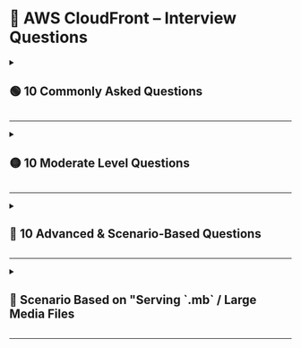 # 🚀 AWS CloudFront – Interview Questions

<details>
<summary><h2>🟢 10 Commonly Asked Questions</h2></summary>

| # | Question |
|---|-----------|
| 1 | What is Amazon CloudFront and why is it used? |
| 2 | What is a CDN and how does CloudFront work as a CDN? |
| 3 | What are Edge Locations in CloudFront? |
| 4 | What is the difference between **Edge Locations** and **Regional Edge Caches**? |
| 5 | What are **Origin** and **Origin Types** supported by CloudFront? |
| 6 | What is a **Distribution** in CloudFront? |
| 7 | What are **Cache Behaviors**? |
| 8 | What is **TTL (Time To Live)** and how does caching work in CloudFront? |
| 9 | What are **Invalidations**? When do you use them? |
| 10 | What is the difference between **CloudFront** and **S3 Transfer Acceleration**? |

</details>

---

<details>
<summary><h2>🟡 10 Moderate Level Questions</h2></summary>

| # | Question |
|---|-----------|
| 1 | Explain how **Signed URLs** and **Signed Cookies** work in CloudFront. |
| 2 | What is **Origin Shield** and how does it reduce load on the origin? |
| 3 | What is **Lambda@Edge**? Give a use case. |
| 4 | What is **CloudFront Functions** and how is it different from Lambda@Edge? |
| 5 | How does CloudFront handle **HTTPS, SSL/TLS Certificates**, and **Custom Domains**? |
| 6 | Explain the difference between **Viewer Request** vs **Origin Request** events. |
| 7 | What are the different **Cache Policies** in CloudFront? |
| 8 | What is **Field-Level Encryption** in CloudFront? |
| 9 | What is **Geo-Restriction** and how do you implement it? |
| 10 | How do you integrate CloudFront with **WAF** to block malicious traffic? |

</details>

---

<details>
<summary><h2>🔴 10 Advanced & Scenario-Based Questions</h2></summary>

| # | Question |
|---|-----------|
| 1 | You updated your website but CloudFront still serves old content. How do you resolve this without invalidating everything? |
| 2 | CloudFront costs increased suddenly due to cache misses. How do you troubleshoot and optimize? |
| 3 | How do you force CloudFront to cache responses for dynamic APIs for 5 minutes? |
| 4 | A user from Germany must be blocked from accessing a video. Explain implementation. |
| 5 | Your content must only be accessible via your mobile app. How do you secure it using CloudFront? |
| 6 | How do you protect S3 origin so that files can be accessed only via CloudFront? |
| 7 | Your application requires custom HTTP headers to be forwarded to the origin. How do you configure? |
| 8 | Explain how CloudFront handles **Multi-CDN architecture** for enterprise use cases. |
| 9 | CloudFront is serving cached content, but you need real-time data for certain API endpoints. How do you architect? |
| 10 | You need to compress images and resize them on the fly before sending to user. Architect a solution using AWS services. |

</details>

---

<details>
<summary><h2>📂  Scenario Based on "Serving `.mb` / Large Media Files</h2></summary>

| Scenario | Question | Expected Thought Process |
|----------|-----------|---------------------------|
| Large Video File Streaming | How would you design CloudFront architecture to stream a **2GB+ video file** globally with low latency? | Use S3 + CloudFront + HLS/DASH + Segmenting + Cache Behaviors |
| Range Requests | A 900MB file should support pause/resume and buffer seeking. What CloudFront feature enables this? | Enable HTTP **Range Requests** |
| Bandwidth Optimization | How will you reduce data transfer cost when streaming large media? | Use **Origin Shield**, **Cache TTL**, **Regional Edge Caches**, Compression |
| DRM Premium Content | How to restrict premium movie access to only paid users? | **Signed Cookies/URLs**, Token Auth, Lambda@Edge |
| Mobile App Access Only | A movie file should open only inside your mobile app, not browser. How? | Check **User-Agent** using Lambda@Edge + Signed URLs |
| Avoid Cache Invalidation Costs | You update a movie file frequently during editing. How to avoid expensive invalidations? | Use **Versioned File Names** |
| Geo-Blocking Copyright Rules | Movie cannot be streamed in USA due to license restrictions. What feature to use? | **Geo Restriction** (Whitelist/Blacklist) |
| Prevent Direct S3 Access | Ensure no one can download media directly from S3 public URL. | Block Public Access + **OAC** (Origin Access Control) |
| Multi-CDN for OTT Platform | How to design Netflix-like multi-CDN streaming architecture? | CloudFront + Multi CDN + DNS Failover (Route53) |
| Reduce Load on Origin for Huge Traffic | CloudFront hits origin heavily due to cache misses on a viral video. Fix? | Increase TTL, Use Origin Shield, Improve Cache Key Strategy |

</details>

---

